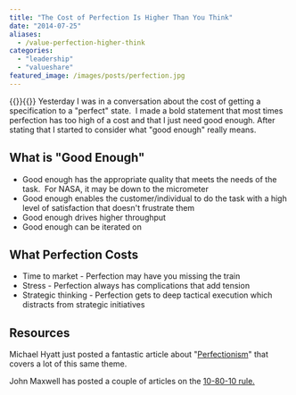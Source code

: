 ```yaml
---
title: "The Cost of Perfection Is Higher Than You Think"
date: "2014-07-25"
aliases:
  - /value-perfection-higher-think
categories: 
  - "leadership"
  - "valueshare"
featured_image: /images/posts/perfection.jpg
---
```

{{<featuredimage>}}{{</featuredimage>}}
Yesterday I was in a conversation about the cost of getting a specification to a "perfect" state.  I made a bold statement that most times perfection has too high of a cost and that I just need good enough. After stating that I started to consider what "good enough" really means.

## What is "Good Enough"

- Good enough has the appropriate quality that meets the needs of the task.  For NASA, it may be down to the micrometer
- Good enough enables the customer/individual to do the task with a high level of satisfaction that doesn't frustrate them
- Good enough drives higher throughput
- Good enough can be iterated on

## What Perfection Costs

- Time to market - Perfection may have you missing the train
- Stress - Perfection always has complications that add tension
- Strategic thinking - Perfection gets to deep tactical execution which distracts from strategic initiatives

## Resources

Michael Hyatt just posted a fantastic article about "[Perfectionism](http://michaelhyatt.com/perfectionism.html "Perfectionism")" that covers a lot of this same theme.

John Maxwell has posted a couple of articles on the [10-80-10 rule.](http://www.johnmaxwell.com/blog/the-10-80-10-principle-the-key-to-maximizing-your-time-and-effort "10-80-10 Rule")

